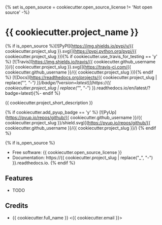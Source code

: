 {% set is_open_source = cookiecutter.open_source_license != 'Not open source' -%}
# {{ cookiecutter.project_name }}

{% if is_open_source %}[![PyPI](https://img.shields.io/pypi/v/{{ cookiecutter.project_slug }}.svg)](https://pypi.python.org/pypi/{{ cookiecutter.project_slug }}){% if cookiecutter.use_travis_for_testing == 'y' %} [![Travis](https://img.shields.io/travis/{{ cookiecutter.github_username }}/{{ cookiecutter.project_slug }}.svg)](https://travis-ci.com/{{ cookiecutter.github_username }}/{{ cookiecutter.project_slug }}){% endif %} [![Docs](https://readthedocs.org/projects/{{ cookiecutter.project_slug | replace("_", "-") }}/badge/?version=latest)](https://{{ cookiecutter.project_slug | replace("_", "-") }}.readthedocs.io/en/latest/?badge=latest){%- endif %}

{{ cookiecutter.project_short_description }}


{% if cookiecutter.add_pyup_badge == 'y' %}
[![PyUp](https://pyup.io/repos/github/{{ cookiecutter.github_username }}/{{ cookiecutter.project_slug }}/shield.svg)](https://pyup.io/repos/github/{{ cookiecutter.github_username }}/{{ cookiecutter.project_slug }}/)
{% endif %}


{% if is_open_source %}
* Free software: {{ cookiecutter.open_source_license }}
* Documentation: https://{{ cookiecutter.project_slug | replace("_", "-") }}.readthedocs.io.
{% endif %}

## Features

* TODO

## Credits
* {{ cookiecutter.full_name }} <{{ cookiecutter.email }}>
